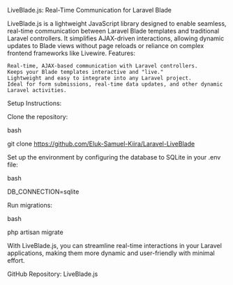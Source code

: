 LiveBlade.js: Real-Time Communication for Laravel Blade

LiveBlade.js is a lightweight JavaScript library designed to enable seamless, real-time communication between Laravel Blade templates and traditional Laravel controllers. It simplifies AJAX-driven interactions, allowing dynamic updates to Blade views without page reloads or reliance on complex frontend frameworks like Livewire.
Features:

    Real-time, AJAX-based communication with Laravel controllers.
    Keeps your Blade templates interactive and "live."
    Lightweight and easy to integrate into any Laravel project.
    Ideal for form submissions, real-time data updates, and other dynamic Laravel activities.

Setup Instructions:

Clone the repository:

bash

git clone https://github.com/Eluk-Samuel-Kiira/Laravel-LiveBlade

Set up the environment by configuring the database to SQLite in your .env file:

bash

DB_CONNECTION=sqlite

Run migrations:

bash

php artisan migrate

With LiveBlade.js, you can streamline real-time interactions in your Laravel applications, making them more dynamic and user-friendly with minimal effort.

GitHub Repository: LiveBlade.js
